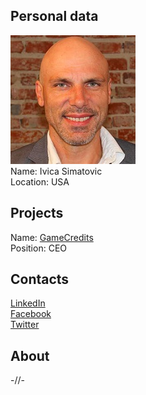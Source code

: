## Personal data
![photo](photo/ivica_simatovic.jpg)  
Name: Ivica Simatovic   
Location: USA  
## Projects 
Name: [GameCredits](../projects/gamecredits.md)  
Position: CEO  
## Contacts
[LinkedIn](https://twitter.com/ivicasimatovic?lang=en)  
[Facebook](https://www.facebook.com/ivica.simatovic)  
[Twitter](https://www.linkedin.com/in/ivica-simatovic/)  
## About
-//-
